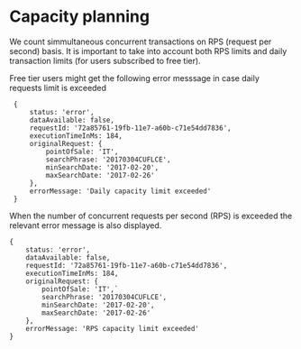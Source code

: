 # Capacity planning

We count simmultaneous concurrent transactions on RPS \(request per second\) basis. It is important to take into account both RPS limits and daily transaction limits \(for users subscribed to free tier\).

Free tier users might get  the following error messsage in case daily requests limit is exceeded

```
 {
     status: 'error',
     dataAvailable: false,
     requestId: '72a85761-19fb-11e7-a60b-c71e54dd7836',
     executionTimeInMs: 184,
     originalRequest: {
         pointOfSale: 'IT',
         searchPhrase: '20170304CUFLCE',
         minSearchDate: '2017-02-20',
         maxSearchDate: '2017-02-26'
     },
     errorMessage: 'Daily capacity limit exceeded'
 }
```

When the number of concurrent requests per second \(RPS\) is exceeded the relevant error message is also displayed.

```
{
    status: 'error',
    dataAvailable: false,
    requestId: '72a85761-19fb-11e7-a60b-c71e54dd7836',
    executionTimeInMs: 184,
    originalRequest: {
        pointOfSale: 'IT',`
        searchPhrase: '20170304CUFLCE',
        minSearchDate: '2017-02-20',
        maxSearchDate: '2017-02-26'
    },
    errorMessage: 'RPS capacity limit exceeded'
}
```



